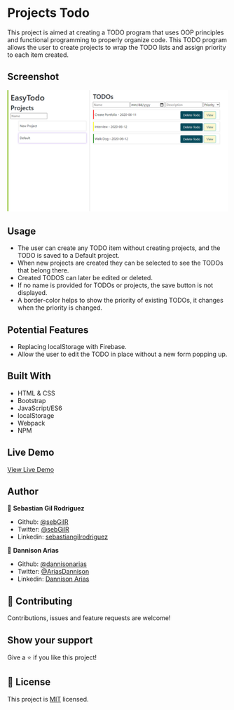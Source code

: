 # Projects Todo

This project is aimed at creating a TODO program that uses OOP principles and functional programming to properly organize code. This TODO program allows the user to create projects to wrap the TODO lists and assign priority to each item created.

## Screenshot

![sample](screenshot.png)

## Usage

- The user can create any TODO item without creating projects, and the TODO is saved to a Default project.
- When new projects are created they can be selected to see the TODOs that belong there.
- Created TODOS can later be edited or deleted.
- If no name is provided for TODOs or projects, the save button is not displayed.
- A border-color helps to show the priority of existing TODOs, it changes when the priority is changed.

## Potential Features

- Replacing localStorage with Firebase.
- Allow the user to edit the TODO in place without a new form popping up.

## Built With

- HTML & CSS
- Bootstrap
- JavaScript/ES6
- localStorage
- Webpack
- NPM

## Live Demo

[View Live Demo](https://rawcdn.githack.com/sebGilR/projects/775ada6c9f0029616295fedff78514dc8991333f/dist/index.html)

## Author

👤 **Sebastian Gil Rodriguez**

- Github: [@sebGilR](https://github.com/sebGilR)
- Twitter: [@sebGilR](https://twitter.com/sebGilR)
- Linkedin: [sebastiangilrodriguez](https://www.linkedin.com/in/sebastiangilrodriguez)

👤 **Dannison Arias**

- Github: [@dannisonarias](https://github.com/dannisonarias)
- Twitter: [@AriasDannison](https://twitter.com/AriasDannison)
- Linkedin: [Dannison Arias](https://www.linkedin.com/in/dannison-arias-777919190/)

## 🤝 Contributing

Contributions, issues and feature requests are welcome!

## Show your support

Give a ⭐️ if you like this project!

## 📝 License

This project is [MIT](./license.md) licensed.
